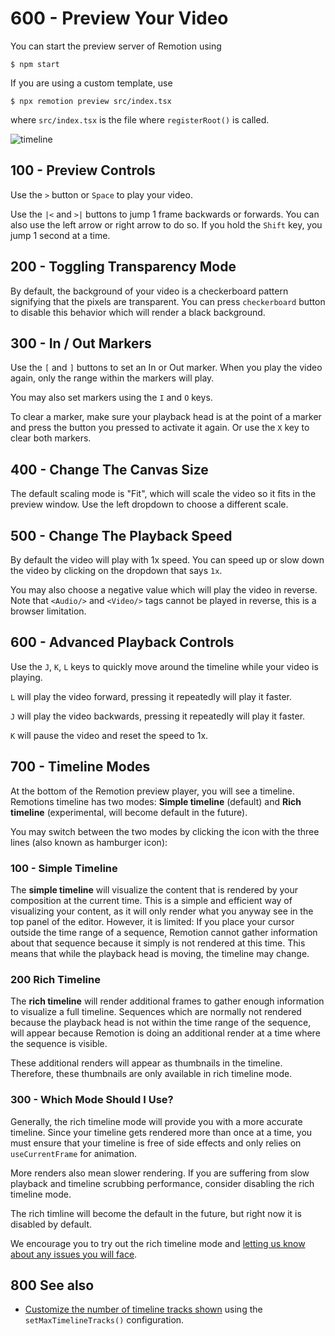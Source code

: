 # 600 - Preview Your Video

You can start the preview server of Remotion using

```
$ npm start
```

If you are using a custom template, use

```
$ npx remotion preview src/index.tsx
```

where ```src/index.tsx``` is the file where ```registerRoot()``` is called.

![timeline](https://user-images.githubusercontent.com/12828104/151999247-223cfb33-21fc-4675-87bf-ecebd1eaaf66.png)

## 100 - Preview Controls

Use the ```>``` button or ```Space``` to play your video.

Use the ```|<``` and ```>|``` buttons to jump 1 frame backwards or forwards. You can also use the left arrow or right arrow to do so. If you hold the ```Shift``` key, you jump 1 second at a time.

## 200 - Toggling Transparency Mode

By default, the background of your video is a checkerboard pattern signifying that the pixels are transparent. You can press ```checkerboard``` button to disable this behavior which will render a black background.

## 300 - In / Out Markers

Use the ```[``` and ```]``` buttons to set an In or Out marker. When you play the video again, only the range within the markers will play.

You may also set markers using the ```I``` and ```O``` keys.

To clear a marker, make sure your playback head is at the point of a marker and press the button you pressed to activate it again. Or use the ```X``` key to clear both markers.

## 400 - Change The Canvas Size

The default scaling mode is "Fit", which will scale the video so it fits in the preview window. Use the left dropdown to choose a different scale.

## 500 - Change The Playback Speed

By default the video will play with 1x speed. You can speed up or slow down the video by clicking on the dropdown that says ```1x```.

You may also choose a negative value which will play the video in reverse. Note that ```<Audio/>``` and ```<Video/>``` tags cannot be played in reverse, this is a browser limitation.

## 600 - Advanced Playback Controls

Use the ```J```, ```K```, ```L``` keys to quickly move around the timeline while your video is playing.

```L``` will play the video forward, pressing it repeatedly will play it faster.

```J``` will play the video backwards, pressing it repeatedly will play it faster.

```K``` will pause the video and reset the speed to 1x.

## 700 - Timeline Modes

At the bottom of the Remotion preview player, you will see a timeline. Remotions timeline has two modes: **Simple timeline** (default) and **Rich timeline** (experimental, will become default in the future).

You may switch between the two modes by clicking the icon with the three lines (also known as hamburger icon):

### 100 - Simple Timeline

The **simple timeline** will visualize the content that is rendered by your composition at the current time. This is a simple and efficient way of visualizing your content, as it will only render what you anyway see in the top panel of the editor. However, it is limited: If you place your cursor outside the time range of a sequence, Remotion cannot gather information about that sequence because it simply is not rendered at this time. This means that while the playback head is moving, the timeline may change.

### 200 Rich Timeline

The **rich timeline** will render additional frames to gather enough information to visualize a full timeline. Sequences which are normally not rendered because the playback head is not within the time range of the sequence, will appear because Remotion is doing an additional render at a time where the sequence is visible.

These additional renders will appear as thumbnails in the timeline. Therefore, these thumbnails are only available in rich timeline mode.

### 300 - Which Mode Should I Use?

Generally, the rich timeline mode will provide you with a more accurate timeline. Since your timeline gets rendered more than once at a time, you must ensure that your timeline is free of side effects and only relies on ```useCurrentFrame``` for animation.

More renders also mean slower rendering. If you are suffering from slow playback and timeline scrubbing performance, consider disabling the rich timeline mode.

The rich timline will become the default in the future, but right now it is disabled by default.

We encourage you to try out the rich timeline mode and [letting us know about any issues you will face](https://github.com/remotion-dev/remotion/issues/new).

## 800 See also

- [Customize the number of timeline tracks shown](https://www.remotion.dev/docs/config#setmaxtimelinetracks) using the ```setMaxTimelineTracks()``` configuration.



